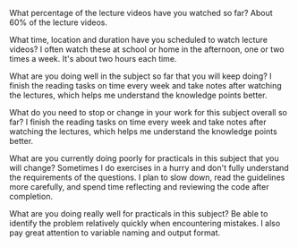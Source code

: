 What percentage of the lecture videos have you watched so far?
About 60% of the lecture videos.

What time, location and duration have you scheduled to watch lecture videos?
I often watch these at school or home in the afternoon, one or two times a week. It's about two hours each time.

What are you doing well in the subject so far that you will keep doing?
I finish the reading tasks on time every week and take notes after watching the lectures, which helps me understand the knowledge points better.

What do you need to stop or change in your work for this subject overall so far?
I finish the reading tasks on time every week and take notes after watching the lectures, which helps me understand the knowledge points better.

What are you currently doing poorly for practicals in this subject that you will change?
Sometimes I do exercises in a hurry and don't fully understand the requirements of the questions. I plan to slow down, read the guidelines more carefully, and spend time reflecting and reviewing the code after completion.

What are you doing really well for practicals in this subject?
Be able to identify the problem relatively quickly when encountering mistakes. I also pay great attention to variable naming and output format.